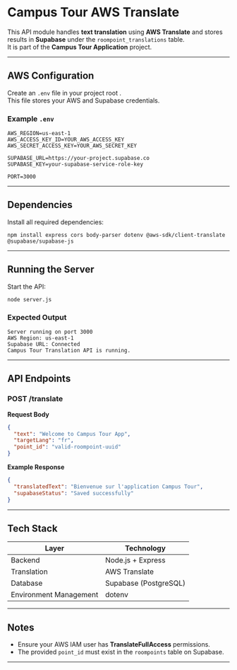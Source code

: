 # Campus Tour AWS Translate 

This API module handles **text translation** using **AWS Translate** and stores results in **Supabase** under the `roompoint_translations` table.  
It is part of the **Campus Tour Application** project.

---

##  AWS Configuration

Create an `.env` file in your project root .  
This file stores your AWS and Supabase credentials.

### Example `.env`
```env
AWS_REGION=us-east-1
AWS_ACCESS_KEY_ID=YOUR_AWS_ACCESS_KEY
AWS_SECRET_ACCESS_KEY=YOUR_AWS_SECRET_KEY

SUPABASE_URL=https://your-project.supabase.co
SUPABASE_KEY=your-supabase-service-role-key

PORT=3000
```

---

## Dependencies

Install all required dependencies:
```
npm install express cors body-parser dotenv @aws-sdk/client-translate @supabase/supabase-js
```

---

##  Running the Server

Start the API:
```
node server.js
```

### Expected Output
```
Server running on port 3000
AWS Region: us-east-1
Supabase URL: Connected
Campus Tour Translation API is running.
```

---

## API Endpoints

### **POST /translate**

**Request Body**
```json
{
  "text": "Welcome to Campus Tour App",
  "targetLang": "fr",
  "point_id": "valid-roompoint-uuid"
}
```

**Example Response**
```json
{
  "translatedText": "Bienvenue sur l'application Campus Tour",
  "supabaseStatus": "Saved successfully"
}
```

---

## Tech Stack

| Layer | Technology |
|--------|-------------|
| Backend | Node.js + Express |
| Translation | AWS Translate |
| Database | Supabase (PostgreSQL) |
| Environment Management | dotenv |

---

## Notes

- Ensure your AWS IAM user has **TranslateFullAccess** permissions.  
- The provided `point_id` must exist in the `roompoints` table on Supabase.   


---
